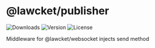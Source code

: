 # @lawcket/publisher
![Downloads][link-download] ![Version][link-version] ![License][link-license]

Middleware for @lawcket/websocket injects send method

[link-download]: https://img.shields.io/npm/dt/@lawcket/publisher.svg
[link-version]: https://img.shields.io/npm/v/@lawcket/publisher.svg
[link-license]: https://img.shields.io/npm/l/@lawcket/publisher.svg